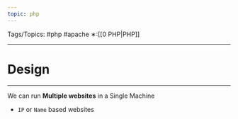 ```yaml
---
topic: php
---
```



Tags/Topics: #php #apache
∗:[[0 PHP|PHP]]

---
# Design

--- 
We can run __Multiple websites__ in a Single Machine
- `IP` or `Name` based websites